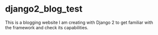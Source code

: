 # django2_blog_test
This is a blogging website I am creating with Django 2 to get familiar with the framework and check its capabilities.

